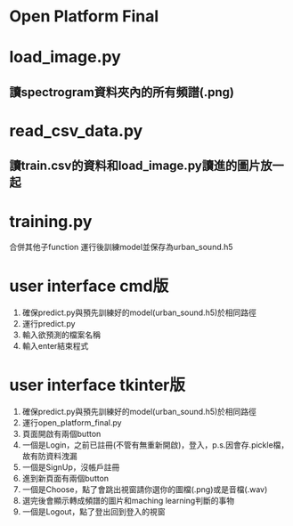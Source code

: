 Open Platform Final
====
# load_image.py
## 讀spectrogram資料夾內的所有頻譜(.png)
# read_csv_data.py
## 讀train.csv的資料和load_image.py讀進的圖片放一起
# training.py
合併其他子function
運行後訓練model並保存為urban_sound.h5
# user interface cmd版
1. 確保predict.py與預先訓練好的model(urban_sound.h5)於相同路徑
2. 運行predict.py
3. 輸入欲預測的檔案名稱
4. 輸入enter結束程式

# user interface tkinter版
1. 確保predict.py與預先訓練好的model(urban_sound.h5)於相同路徑
2. 運行open_platform_final.py
3. 頁面開啟有兩個button
4. 一個是Login，之前已註冊(不管有無重新開啟)，登入，p.s.因會存.pickle檔，故有防資料洩漏
5. 一個是SignUp，沒帳戶註冊
6. 進到新頁面有兩個button
7. 一個是Choose，點了會跳出視窗請你選你的圖檔(.png)或是音檔(.wav)
8. 選完後會顯示轉成頻譜的圖片和maching learning判斷的事物
9. 一個是Logout，點了登出回到登入的視窗
